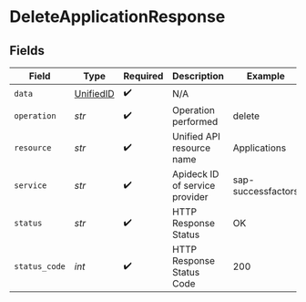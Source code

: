 # DeleteApplicationResponse


## Fields

| Field                                         | Type                                          | Required                                      | Description                                   | Example                                       |
| --------------------------------------------- | --------------------------------------------- | --------------------------------------------- | --------------------------------------------- | --------------------------------------------- |
| `data`                                        | [UnifiedID](../../models/shared/unifiedid.md) | :heavy_check_mark:                            | N/A                                           |                                               |
| `operation`                                   | *str*                                         | :heavy_check_mark:                            | Operation performed                           | delete                                        |
| `resource`                                    | *str*                                         | :heavy_check_mark:                            | Unified API resource name                     | Applications                                  |
| `service`                                     | *str*                                         | :heavy_check_mark:                            | Apideck ID of service provider                | sap-successfactors                            |
| `status`                                      | *str*                                         | :heavy_check_mark:                            | HTTP Response Status                          | OK                                            |
| `status_code`                                 | *int*                                         | :heavy_check_mark:                            | HTTP Response Status Code                     | 200                                           |
